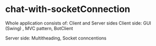 # chat-with-socketConnection
Whole application consists of: Client and Server sides
Client side: GUI (Swing) , MVC pattern, BotClient


Server side: Multitheading, Socket conncentions
